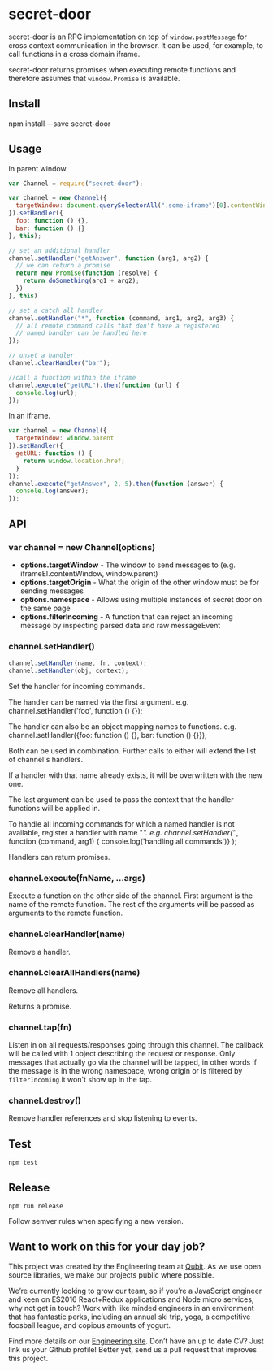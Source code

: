 # secret-door

secret-door is an RPC implementation on top of `window.postMessage` for cross context communication in the browser. It can be used, for example, to call functions in a cross domain iframe.

secret-door returns promises when executing remote functions and therefore assumes that `window.Promise` is available.



## Install

npm install --save secret-door



## Usage

In parent window.

```js
var Channel = require("secret-door");

var channel = new Channel({
  targetWindow: document.querySelectorAll(".some-iframe")[0].contentWindow
}).setHandler({
  foo: function () {},
  bar: function () {}
}, this);

// set an additional handler
channel.setHandler("getAnswer", function (arg1, arg2) {
  // we can return a promise
  return new Promise(function (resolve) {
    return doSomething(arg1 + arg2);
  })
}, this)

// set a catch all handler
channel.setHandler("*", function (command, arg1, arg2, arg3) {
  // all remote command calls that don't have a registered
  // named handler can be handled here
});

// unset a handler
channel.clearHandler("bar");

//call a function within the iframe
channel.execute("getURL").then(function (url) {
  console.log(url);
});
```

In an iframe.

```js
var channel = new Channel({
  targetWindow: window.parent
}).setHandler({
  getURL: function () {
    return window.location.href;
  }
});
channel.execute("getAnswer", 2, 5).then(function (answer) {
  console.log(answer);
});
```


## API


### var channel = new Channel(options)

* **options.targetWindow** - The window to send messages to (e.g. iframeEl.contentWindow, window.parent)
* **options.targetOrigin** - What the origin of the other window must be for sending messages
* **options.namespace** - Allows using multiple instances of secret door on the same page
* **options.filterIncoming** - A function that can reject an incoming message by inspecting parsed data and raw messageEvent


### channel.setHandler()

```js
channel.setHandler(name, fn, context);
channel.setHandler(obj, context);
```

Set the handler for incoming commands.

The handler can be named via the first argument.
e.g. channel.setHandler('foo', function () {});

The handler can also be an object mapping names to functions.
e.g. channel.setHandler({foo: function () {}, bar: function () {}});

Both can be used in combination. Further calls to either will extend the list of channel's handlers.

If a handler with that name already exists, it will be overwritten with the new one.

The last argument can be used to pass the context that the handler functions will be applied in.

To handle all incoming commands for which a named handler is not available, register a handler with name "*".
e.g. channel.setHandler('*', function (command, arg1) { console.log('handling all commands')} );

Handlers can return promises.


### channel.execute(fnName, ...args)

Execute a function on the other side of the channel. First argument is the name of the remote function. The rest of the arguments will be passed as arguments to the remote function.


### channel.clearHandler(name)

Remove a handler.


### channel.clearAllHandlers(name)

Remove all handlers.

Returns a promise.


### channel.tap(fn)

Listen in on all requests/responses going through this channel. The callback will be called with 1 object describing the request or response. Only messages that actually go via the channel will be tapped, in other words if the message is in the wrong namespace, wrong origin or is filtered by `filterIncoming` it won't show up in the tap.


### channel.destroy()

Remove handler references and stop listening to events.



## Test

```
npm test
```

## Release

```
npm run release
```

Follow semver rules when specifying a new version.

## Want to work on this for your day job?

This project was created by the Engineering team at [Qubit](https://qubit.com). As we use open source libraries, we make our projects public where possible.

We’re currently looking to grow our team, so if you’re a JavaScript engineer and keen on ES2016 React+Redux applications and Node micro services, why not get in touch? Work with like minded engineers in an environment that has fantastic perks, including an annual ski trip, yoga, a competitive foosball league, and copious amounts of yogurt.

Find more details on our [Engineering site](https://eng.qubit.com). Don’t have an up to date CV? Just link us your Github profile! Better yet, send us a pull request that improves this project.
